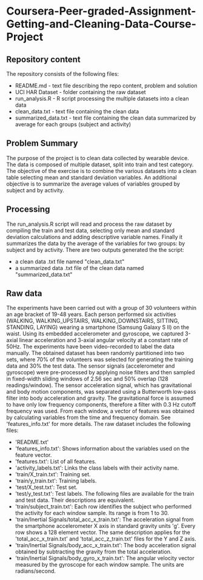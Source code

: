 # Coursera-Peer-graded-Assignment-Getting-and-Cleaning-Data-Course-Project

## Repository content
The repository consists of the following files:
* README.md - text file describing the repo content, problem and solution
* UCI HAR Dataset - folder containing the raw dataset
* run_analysis.R - R script processing the multiple datasets into a clean data
* clean_data.txt - text file containing the clean data
* summarized_data.txt - text file containing the clean data summarized by average
for each groups (subject and activity)

## Problem Summary
The purpose of the project is to clean data collected by wearable device. The data is
composed of multiple dataset, split into train and test category. The objective of the
exercise is to combine the various datasets into a clean table selecting mean and
standard deviation variables. An additional objective is to summarize the average values 
of variables grouped by subject and by activity.

## Processing
The run_analysis.R script will read and process the raw dataset by compiling the train and test
data, selecting only mean and standard deviation calculations and adding descriptive variable names.
Finally it summarizes the data by the average of the variables for two groups: by subject and by activity.
There are two outputs generated the the script:
* a clean data .txt file named "clean_data.txt"
* a summarized data .txt file of the clean data named "summarized_data.txt"

## Raw data
The experiments have been carried out with a group of 30 volunteers within an age bracket of 19-48 years. Each person performed six activities (WALKING, WALKING_UPSTAIRS, WALKING_DOWNSTAIRS, SITTING, STANDING, LAYING) wearing a smartphone (Samsung Galaxy S II) on the waist. Using its embedded accelerometer and gyroscope, we captured 3-axial linear acceleration and 3-axial angular velocity at a constant rate of 50Hz. The experiments have been video-recorded to label the data manually. The obtained dataset has been randomly partitioned into two sets, where 70% of the volunteers was selected for generating the training data and 30% the test data. 
The sensor signals (accelerometer and gyroscope) were pre-processed by applying noise filters and then sampled in fixed-width sliding windows of 2.56 sec and 50% overlap (128 readings/window). The sensor acceleration signal, which has gravitational and body motion components, was separated using a Butterworth low-pass filter into body acceleration and gravity. The gravitational force is assumed to have only low frequency components, therefore a filter with 0.3 Hz cutoff frequency was used. From each window, a vector of features was obtained by calculating variables from the time and frequency domain. See 'features_info.txt' for more details. 
The raw dataset includes the following files:
* 'README.txt'
* 'features_info.txt': Shows information about the variables used on the feature vector.
* 'features.txt': List of all features.
* 'activity_labels.txt': Links the class labels with their activity name.
* 'train/X_train.txt': Training set.
* 'train/y_train.txt': Training labels.
* 'test/X_test.txt': Test set.
* 'test/y_test.txt': Test labels.
The following files are available for the train and test data. Their descriptions are equivalent. 
* 'train/subject_train.txt': Each row identifies the subject who performed the activity for each window sample. Its range is from 1 to 30. 
* 'train/Inertial Signals/total_acc_x_train.txt': The acceleration signal from the smartphone accelerometer X axis in standard gravity units 'g'. Every row shows a 128 element vector. The same description applies for the 'total_acc_x_train.txt' and 'total_acc_z_train.txt' files for the Y and Z axis. 
* 'train/Inertial Signals/body_acc_x_train.txt': The body acceleration signal obtained by subtracting the gravity from the total acceleration. 
* 'train/Inertial Signals/body_gyro_x_train.txt': The angular velocity vector measured by the gyroscope for each window sample. The units are radians/second. 
